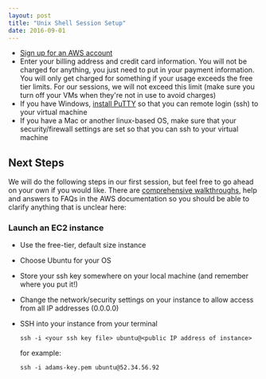 ```yaml
---
layout: post
title: "Unix Shell Session Setup"
date: 2016-09-01
---
```

* [Sign up for an AWS account](https://portal.aws.amazon.com/gp/aws/developer/registration/index.html)
* Enter your billing address and credit card information. You will not be charged for anything, you just need to put in your payment information. You will only get charged for something if your usage exceeds the free tier limits. For our sessions, we will not exceed this limit (make sure you turn off your VMs when they're not in use to avoid charges)
* If you have Windows, [install PuTTY](http://www.chiark.greenend.org.uk/~sgtatham/putty/download.html) so that you can remote login (ssh) to your virtual machine
* If you have a Mac or another linux-based OS, make sure that your security/firewall settings are set so that you can ssh to your virtual machine


## Next Steps
We will do the following steps in our first session, but feel free to go ahead on your own if you would like. There are [comprehensive walkthroughs](http://docs.aws.amazon.com/AWSEC2/latest/UserGuide/EC2_GetStarted.html), help and answers to FAQs in the AWS documentation so you should be able to clarify anything that is unclear here:

### Launch an EC2 instance
* Use the free-tier, default size instance
* Choose Ubuntu for your OS
* Store your ssh key somewhere on your local machine (and remember where you put it!)
* Change the network/security settings on your instance to allow access from all IP addresses (0.0.0.0)
* SSH into your instance from your terminal

    ```
    ssh -i <your ssh key file> ubuntu@<public IP address of instance>
    ```

    for example:

    ```
    ssh -i adams-key.pem ubuntu@52.34.56.92
    ```
